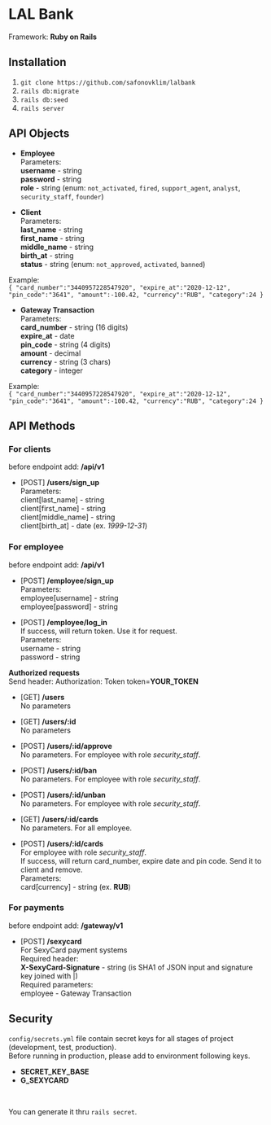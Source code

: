# LAL Bank

Framework: **Ruby on Rails**

## Installation
1) `git clone https://github.com/safonovklim/lalbank`<br>
2) `rails db:migrate`<br>
3) `rails db:seed`<br>
4) `rails server`<br>

## API Objects
* **Employee**<br>
Parameters:<br>
**username** - string<br>
**password** - string<br>
**role** - string (enum: `not_activated`, `fired`, `support_agent`, `analyst`, `security_staff`, `founder`)<br>

* **Client**<br>
Parameters:<br>
**last_name** - string<br>
**first_name** - string<br>
**middle_name** - string<br>
**birth_at** - string<br>
**status** - string (enum: `not_approved`, `activated`, `banned`)<br>

Example:<br>
`{
    "card_number":"3440957228547920",
    "expire_at":"2020-12-12",
    "pin_code":"3641",
    "amount":-100.42,
    "currency":"RUB",
    "category":24
}`

* **Gateway Transaction**<br>
Parameters:<br>
**card_number** - string (16 digits)<br>
**expire_at** - date<br>
**pin_code** - string (4 digits)<br>
**amount** - decimal<br>
**currency** - string (3 chars)<br>
**category** - integer<br>

Example:<br>
`{
    "card_number":"3440957228547920",
    "expire_at":"2020-12-12",
    "pin_code":"3641",
    "amount":-100.42,
    "currency":"RUB",
    "category":24
}`

## API Methods

### For clients
before endpoint add: **/api/v1**
* [POST] **/users/sign_up**<br>
Parameters:<br>
client[last_name] - string<br>
client[first_name] - string<br>
client[middle_name] - string<br>
client[birth_at] - date (ex. *1999-12-31*)<br>

### For employee
before endpoint add: **/api/v1**

* [POST] **/employee/sign_up**<br>
Parameters:<br>
employee[username] - string<br>
employee[password] - string<br>

* [POST] **/employee/log_in**<br>
If success, will return token. Use it for request.<br>
Parameters:<br>
username - string<br>
password - string<br>

**Authorized requests**<br>
Send header: Authorization: Token token=**YOUR_TOKEN**

* [GET] **/users**<br>
No parameters

* [GET] **/users/:id**<br>
No parameters

* [POST] **/users/:id/approve**<br>
No parameters. For employee with role _security_staff_.

* [POST] **/users/:id/ban**<br>
No parameters. For employee with role _security_staff_.

* [POST] **/users/:id/unban**<br>
No parameters. For employee with role _security_staff_.

* [GET] **/users/:id/cards**<br>
No parameters. For all employee.

* [POST] **/users/:id/cards**<br>
For employee with role _security_staff_.<br>
If success, will return card_number, expire date and pin code. Send it to client and remove.<br>
Parameters:<br>
card[currency] - string (ex. **RUB**)<br>

### For payments
before endpoint add: **/gateway/v1**

* [POST] **/sexycard**<br>
For SexyCard payment systems<br>
Required header:<br>
**X-SexyCard-Signature** - string (is SHA1 of JSON input and signature key joined with |)<br>
Required parameters:<br>
employee - Gateway Transaction<br>

## Security
`config/secrets.yml` file contain secret keys for all stages of project (development, test, production).<br>
Before running in production, please add to environment following keys.<br>
* **SECRET_KEY_BASE**
* **G_SEXYCARD**
<br>

You can generate it thru `rails secret`.